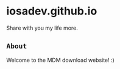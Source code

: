 # iosadev.github.io
Share with you my life more.


## `About`
Welcome to the MDM download website! :)
